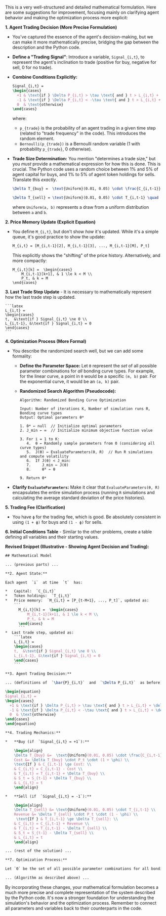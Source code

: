 This is a very well-structured and detailed mathematical formulation. Here are some suggestions for improvement, focusing mainly on clarifying agent behavior and making the optimization process more explicit:

**1. Agent Trading Decision (More Precise Formulation)**

   - You've captured the essence of the agent's decision-making, but we can make it more mathematically precise, bridging the gap between the description and the Python code.

   - **Define a "Trading Signal"**: Introduce a variable,  `Signal_{i,t}`, to represent the agent's inclination to trade (positive for buy, negative for sell, 0 for no trade).

   - **Combine Conditions Explicitly:**
     ```latex
     Signal_{i,t} =
     \begin{cases}
       +1 & \text{if } \Delta P_{i,t} > \tau \text{ and } t > L_{i,t} + \delta \text{ and } \text{Bernoulli}(p_{trade}) = 1 \\
       -1 & \text{if } \Delta P_{i,t} < -\tau \text{ and } t > L_{i,t} + \delta \text{ and } \text{Bernoulli}(p_{trade}) = 1 \\
       0  & \text{otherwise}
     \end{cases}
     ```
     where:
       -  `p_{trade}` is the probability of an agent trading in a given time step (related to "trade frequency" in the code).  This introduces the random element.
       - `Bernoulli(p_{trade})` is a Bernoulli random variable (1 with probability  `p_{trade}`, 0 otherwise).

   - **Trade Size Determination:**  You mention "determines a trade size," but you *must* provide a mathematical expression for how this is done.  This is crucial.  The Python code uses a random choice between 1% and 5% of agent capital for buys, and 1% to 5% of agent token holdings for sells.  Translate this *exactly*.

     ```latex
     \Delta T_{buy} =  \text{Uniform}(0.01, 0.05) \cdot \frac{C_{i,t-1}}{P_t} \quad \text{if } Signal_{i,t} = +1
     ```
     ```latex
     \Delta T_{sell} = \text{Uniform}(0.01, 0.05) \cdot T_{i,t-1} \quad \text{if } Signal_{i,t} = -1
     ```
      where `Uniform(a, b)` represents a draw from a uniform distribution between `a` and `b`.

**2. Price Memory Update (Explicit Equation)**

   - You define `M_{i,t}`, but don't show *how* it's updated.  While it's a simple queue, it's good practice to show the update:

     ```latex
     M_{i,t} = [M_{i,t-1}[2], M_{i,t-1}[3], ..., M_{i,t-1}[M], P_t]
     ```
     This explicitly shows the "shifting" of the price history.  Alternatively, and more compactly:

      ```
      M_{i,t}[k] =  \begin{cases}
          M_{i,t-1}[k+1], & 1 \le k < M \\
          P_t, & k = M
      \end{cases}
      ```

**3. Last Trade Step Update**
    - It is necessary to mathematically represent how the last trade step is updated.

    ```latex
    L_{i,t} =
    \begin{cases}
    t,  &\text{if } Signal_{i,t} \ne 0 \\
    L_{i,t-1}, &\text{if } Signal_{i,t} = 0
    \end{cases}
    ```

**4. Optimization Process (More Formal)**

   - You describe the randomized search well, but we can add some formality:

     - **Define the Parameter Space:**  Let  `Θ`  represent the *set* of all possible parameter combinations for *all* bonding curve types.  For example, for the linear curve, a point in  `Θ`  would be a specific  `(m, b)`  pair.  For the exponential curve, it would be an  `(a, k)`  pair.

     - **Randomized Search Algorithm (Pseudocode):**

       ```
       Algorithm: Randomized Bonding Curve Optimization

       Input: Number of iterations K, Number of simulation runs R, Bonding curve types
       Output: Optimal parameters θ*

       1. θ* ← null  // Initialize optimal parameters
       2. J_min ← ∞  // Initialize minimum objective function value

       3. For i = 1 to K:
          4.  θ ← Randomly sample parameters from Θ (considering all curve types)
          5.  J(θ) ← EvaluateParameters(θ, R)  // Run R simulations and compute volatility
          6.  If J(θ) < J_min:
          7.     J_min ← J(θ)
          8.     θ* ← θ

       9. Return θ*
       ```

   - **Clarify `EvaluateParameters`:**  Make it clear that `EvaluateParameters(θ, R)` encapsulates the entire simulation process (running `R` simulations and calculating the average standard deviation of the price histories).

**5. Trading Fee (Clarification)**

   - You have  `ϕ`  for the trading fee, which is good.  Be absolutely consistent in using  `(1 + ϕ)`  for buys and  `(1 - ϕ)`  for sells.

**6. Initial Conditions Table**
    - Similar to the other problems, create a table defining all variables and their starting values.

**Revised Snippet (Illustrative - Showing Agent Decision and Trading):**

```latex
## Mathematical Model

... (previous parts) ...

**2. Agent State:**

Each agent  `i`  at time  `t`  has:

*   Capital:  `C_{i,t}`
*   Token holdings:  `T_{i,t}`
*   Price memory:  `M_{i,t} = [P_{t-M+1}, ..., P_t]`, updated as:
    ```
      M_{i,t}[k] =  \begin{cases}
          M_{i,t-1}[k+1], & 1 \le k < M \\
          P_t, & k = M
      \end{cases}
      ```
*  Last trade step, updated as:
    ```latex
    L_{i,t} =
    \begin{cases}
    t,  &\text{if } Signal_{i,t} \ne 0 \\
    L_{i,t-1}, &\text{if } Signal_{i,t} = 0
    \end{cases}
    ```

**3. Agent Trading Decision:**

... (definitions of  `\bar{P}_{i,t}`  and  `\Delta P_{i,t}`  as before) ...

\begin{equation}
Signal_{i,t} =
\begin{cases}
  +1 & \text{if } \Delta P_{i,t} > \tau \text{ and } t > L_{i,t} + \delta \text{ and } \text{Bernoulli}(p_{trade}) = 1 \\
  -1 & \text{if } \Delta P_{i,t} < -\tau \text{ and } t > L_{i,t} + \delta \text{ and } \text{Bernoulli}(p_{trade}) = 1 \\
  0  & \text{otherwise}
\end{cases}
\end{equation}

**4. Trading Mechanics:**

*   **Buy (if  `Signal_{i,t} = +1`):**

    \begin{align}
    \Delta T_{buy} &=  \text{Uniform}(0.01, 0.05) \cdot \frac{C_{i,t-1}}{P_t} \\
    Cost &= \Delta T_{buy} \cdot P_t \cdot (1 + \phi) \\
    \text{If } & C_{i,t-1} \ge Cost: \\
    & C_{i,t} = C_{i,t-1} - Cost \\
    & T_{i,t} = T_{i,t-1} + \Delta T_{buy} \\
    & S_t = S_{t-1} + \Delta T_{buy} \\
    & L_{i,t} = t
    \end{align}

*   **Sell (if  `Signal_{i,t} = -1`):**

    \begin{align}
    \Delta T_{sell} &= \text{Uniform}(0.01, 0.05) \cdot T_{i,t-1} \\
    Revenue &= \Delta T_{sell} \cdot P_t \cdot (1 - \phi) \\
     \text{If } & T_{i,t-1} \ge \Delta T_{sell}: \\
    & C_{i,t} = C_{i,t-1} + Revenue \\
    & T_{i,t} = T_{i,t-1} - \Delta T_{sell} \\
    & S_t = S_{t-1} - \Delta T_{sell} \\
    & L_{i,t} = t
    \end{align}

... (rest of the solution) ...

**7. Optimization Process:**

Let `Θ` be the set of all possible parameter combinations for all bonding curve types.

... (Algorithm as described above) ...
```

By incorporating these changes, your mathematical formulation becomes a much more precise and complete representation of the system described by the Python code. It's now a stronger foundation for understanding the simulation's behavior and the optimization process. Remember to connect all parameters and variables back to their counterparts in the code.